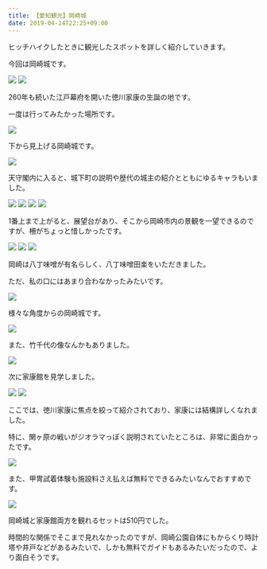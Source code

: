 ```yaml
---
title: 【愛知観光】岡崎城
date: 2019-04-14T22:25+09:00
---
```


ヒッチハイクしたときに観光したスポットを詳しく紹介していきます。

今回は岡崎城です。

![](images/Aichi-tourism-Okazaki-castle/20190327163337.jpg)
![](images/Aichi-tourism-Okazaki-castle/20190327163405.jpg)

260年も続いた江戸幕府を開いた徳川家康の生誕の地です。

一度は行ってみたかった場所です。

![](images/Aichi-tourism-Okazaki-castle/20190327163325.jpg)

下から見上げる岡崎城です。

![](images/Aichi-tourism-Okazaki-castle/20190327163413.jpg)

天守閣内に入ると、城下町の説明や歴代の城主の紹介とともにゆるキャラもいました。

![](images/Aichi-tourism-Okazaki-castle/20190327163333.jpg)
![](images/Aichi-tourism-Okazaki-castle/20190327163349.jpg)
![](images/Aichi-tourism-Okazaki-castle/20190327163401.jpg)
![](images/Aichi-tourism-Okazaki-castle/20190327163422.jpg)

1番上まで上がると、展望台があり、そこから岡崎市内の景観を一望できるのですが、柵がちょっと惜しかったです。

![](images/Aichi-tourism-Okazaki-castle/20190327163435.jpg)
![](images/Aichi-tourism-Okazaki-castle/20190327163329.jpg)
![](images/Aichi-tourism-Okazaki-castle/20190327163431.jpg)

岡崎は八丁味噌が有名らしく、八丁味噌田楽をいただきました。

ただ、私の口にはあまり合わなかったみたいです。

![](images/Aichi-tourism-Okazaki-castle/20190327163418.jpg)

様々な角度からの岡崎城です。

![](images/Aichi-tourism-Okazaki-castle/20190327163410.jpg)

また、竹千代の像なんかもありました。

![](images/Aichi-tourism-Okazaki-castle/20190327163353.jpg)

次に家康館を見学しました。

![](images/Aichi-tourism-Okazaki-castle/20190327163345.jpg)
![](images/Aichi-tourism-Okazaki-castle/20190327163357.jpg)

ここでは、徳川家康に焦点を絞って紹介されており、家康には結構詳しくなれました。

特に、関ヶ原の戦いがジオラマっぽく説明されていたところは、非常に面白かったです。

![](images/Aichi-tourism-Okazaki-castle/20190327163426.jpg)

また、甲冑試着体験も施設料さえ払えば無料でできるみたいなんでおすすめです。

![](images/Aichi-tourism-Okazaki-castle/20190327163341.jpg)

岡崎城と家康館両方を観れるセットは510円でした。

時間的な関係でそこまで見れなかったのですが、岡崎公園自体にもからくり時計塔や井戸などがあるみたいで、しかも無料でガイドもあるみたいだったので、より面白そうです。
